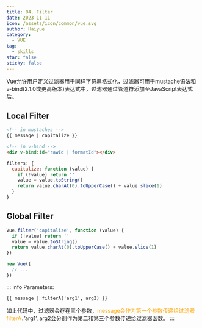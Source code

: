 ```yaml
---
title: 04. Filter
date: 2023-11-11
icon: /assets/icon/common/vue.svg
author: Haiyue
category:
  - VUE
tag:
  - skills
star: false
sticky: false
---
```

Vue允许用户定义过滤器用于同样字符串格式化，过滤器可用于mustache语法和v-bind(2.1.0或更高版本)表达式中，过滤器通过管道符添加至JavaScript表达式后。

## Local Filter
``` html
<!-- in mustaches -->
{{ message | capitalize }}

<!-- in v-bind -->
<div v-bind:id="rawId | formatId"></div>
```
``` js
filters: {
  capitalize: function (value) {
    if (!value) return ''
    value = value.toString()
    return value.charAt(0).toUpperCase() + value.slice(1)
  }
}
```

## Global Filter
``` js
Vue.filter('capitalize', function (value) {
  if (!value) return ''
  value = value.toString()
  return value.charAt(0).toUpperCase() + value.slice(1)
})

new Vue({
  // ...
})
```

::: info
Parameters:
``` html
{{ message | filterA('arg1', arg2) }}
```
如上代码中，过滤器会存在三个参数，<span style="color:orange">message会作为第一个参数传递给过滤器filterA</span>，’arg1’, arg2会分别作为第二和第三个参数传递给过滤器函数。
:::
